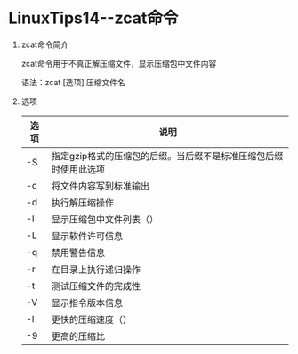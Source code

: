 # LinuxTips14--zcat命令

1. zcat命令简介

   zcat命令用于不真正解压缩文件，显示压缩包中文件内容

   语法：zcat [选项] 压缩文件名

2. 选项

   | 选项 | 说明                                                         |
   | ---- | ------------------------------------------------------------ |
   | -S   | 指定gzip格式的压缩包的后缀。当后缀不是标准压缩包后缀时使用此选项 |
   | -c   | 将文件内容写到标准输出                                       |
   | -d   | 执行解压缩操作                                               |
   | -I   | 显示压缩包中文件列表（）                                     |
   | -L   | 显示软件许可信息                                             |
   | -q   | 禁用警告信息                                                 |
   | -r   | 在目录上执行递归操作                                         |
   | -t   | 测试压缩文件的完成性                                         |
   | -V   | 显示指令版本信息                                             |
   | -l   | 更快的压缩速度（）                                           |
   | -9   | 更高的压缩比                                                 |

   